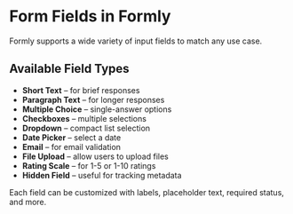 # Form Fields in Formly

Formly supports a wide variety of input fields to match any use case.

## Available Field Types

- **Short Text** – for brief responses
- **Paragraph Text** – for longer responses
- **Multiple Choice** – single-answer options
- **Checkboxes** – multiple selections
- **Dropdown** – compact list selection
- **Date Picker** – select a date
- **Email** – for email validation
- **File Upload** – allow users to upload files
- **Rating Scale** – for 1-5 or 1-10 ratings
- **Hidden Field** – useful for tracking metadata

Each field can be customized with labels, placeholder text, required status, and more.
